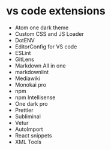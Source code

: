 # vs code extensions

- Atom one dark theme
- Custom CSS and JS Loader
- DotENV
- EditorConfig for VS code
- ESLint
- GitLens
- Markdown All in one
- markdownlint
- Mediawiki
- Monokai pro
- npm
- npm Intellisense
- One dark pro
- Prettier
- Subliminal
- Vetur
- AutoImport
- React snippets
- XML Tools
